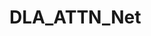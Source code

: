 # DLA_ATTN_Net

[//]: # ()
[//]: # (![Video]&#40;results/camera_lidar.gif&#41;)

[//]: # (![Video]&#40;results/range_image.gif&#41;)